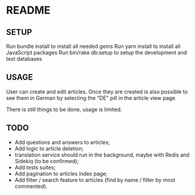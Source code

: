 # README

## SETUP

Run bundle install to install all needed gems
Run yarn install to install all JavaScript packages
Run bin/rake db:setup to setup the development and test databases

## USAGE

User can create and edit articles. Once they are created is also possible to see them in German by selecting the "DE" pill in the article view page.

There is still things to be done, usage is limited.

## TODO

- Add questions and answers to articles;
- Add logic to article deletion;
- translation service should run in the background, maybe with Redis and Sidekiq (to be confirmed);
- Add tests suites;
- Add pagination to articles index page;
- Add filter / search feature to articles (find by name / filter by most commented).
